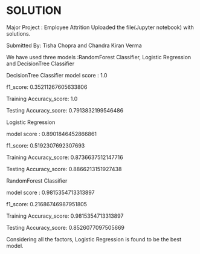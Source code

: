 # SOLUTION
Major Project : Employee Attrition
Uploaded the file(Jupyter notebook) with solutions.

Submitted By: Tisha Chopra and Chandra Kiran Verma

We have used three models :RandomForest Classifier, Logistic Regression and DecisionTree Classifier

DecisionTree Classifier
model score : 1.0

f1_score: 0.35211267605633806

Training Accuracy_score: 1.0

Testing Accuracy_score: 0.7913832199546486

Logistic Regression

model score : 0.8901846452866861

f1_score: 0.5192307692307693

Training Accuracy_score: 0.8736637512147716

Testing Accuracy_score: 0.8866213151927438

RandomForest Classifier

model score : 0.9815354713313897

f1_score: 0.21686746987951805

Training Accuracy_score: 0.9815354713313897

Testing Accuracy_score: 0.8526077097505669

Considering all the factors, Logistic Regression is found to be the best model.
